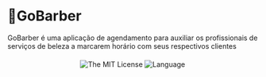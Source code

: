 # 💈GoBarber 
GoBarber é uma aplicação de agendamento para auxiliar os profissionais de serviços de beleza a marcarem horário com seus respectivos clientes

<div align="center" style="margin: 20px;">
  
![The MIT License](https://img.shields.io/badge/license-MIT-ligh)
![Language](https://img.shields.io/badge/language-Typescript-ligh)
